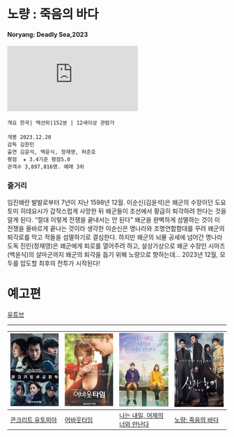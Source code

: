 # 노량 : 죽음의 바다
#### Noryang: Deadly Sea,2023

![노량:죽음의 바다](https://img-s-msn-com.akamaized.net/tenant/amp/entityid/AA1lEbh9.img?w=534&h=765&m=6)  

```
개요 한국| 액션외|152분 | 12세이상 관람가 

개봉 2023.12.20
감독 김한민
출연 김윤석, 백윤식, 정재영, 허준호
평점  ★ 3.4기준 평점5.0
관객수 3,897,816명. 예매 3위
```

### 줄거리 
임진왜란 발발로부터 7년이 지난 1598년 12월. 이순신(김윤석)은 왜군의 수장이던 도요토미 히데요시가 갑작스럽게 사망한 뒤 왜군들이 조선에서 황급히 퇴각하려 한다는 것을 알게 된다. “절대 이렇게 전쟁을 끝내서는 안 된다” 왜군을 완벽하게 섬멸하는 것이 이 전쟁을 올바르게 끝나는 것이라 생각한 이순신은 명나라와 조명연합함대를 꾸려 왜군의 퇴각로를 막고 적들을 섬멸하기로 결심한다. 하지만 왜군의 뇌물 공세에 넘어간 명나라 도독 진린(정재영)은 왜군에게 퇴로를 열어주려 하고, 설상가상으로 왜군 수장인 시마즈(백윤식)의 살마군까지 왜군의 퇴각을 돕기 위해 노량으로 향하는데… 2023년 12월, 모두를 압도할 최후의 전투가 시작된다!

# 예고편
[유튜브](https://youtu.be/gXEpZpnImY8?si=HghbKNAioPmVOacL)  
***
|![콘크리트 유토피아](../src/콘크리트.jpg)|![어바웃타임](../src/어바웃.jpg)|![나는 내일, 어제의 너와 만난다](../src/ljh_picture.jpg)|![신과 함께](../src/신과함께.jpg)|  
|---|---|---|---|
|[콘크리트 유토피아](su.md)|[어바웃타임](smw.md)|[나는 내일, 어제의 너와 만난다](ljh.md)|[노량: 죽음의 바다](kms.md)|
